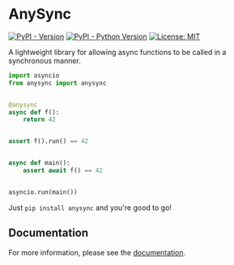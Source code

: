 # AnySync

[![PyPI - Version](https://img.shields.io/pypi/v/anysync.svg)](https://pypi.org/project/anysync)
[![PyPI - Python Version](https://img.shields.io/pypi/pyversions/anysync.svg)](https://pypi.org/project/anysync)
[![License: MIT](https://img.shields.io/badge/License-MIT-yellow.svg)](https://opensource.org/licenses/MIT)

A lightweight library for allowing async functions to be called in a synchronous manner.

```python
import asyncio
from anysync import anysync


@anysync
async def f():
    return 42


assert f().run() == 42


async def main():
    assert await f() == 42


asyncio.run(main())
```

Just `pip install anysync` and you're good to go!

## Documentation

For more information, please see the [documentation](https://ryanmorshead.com/anysync).
